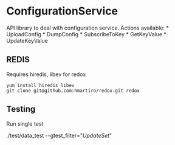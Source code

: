 ConfigurationService
=============

API library to deal with configuration service.
Actions available:
    * UploadConfig
    * DumpConfig
    * SubscribeToKey
    * GetKeyValue
    * UpdateKeyValue
    

REDIS
-----

Requires hiredis, libev for redox 
```
yum install hiredis libev
git clone git@github.com:hmartiro/redox.git redox
```

Testing
------

Run single test

./test/data_test --gtest_filter="*UpdateSet*"
